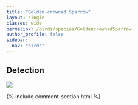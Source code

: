 ```yaml
---
title: "Golden-crowned Sparrow"
layout: single
classes: wide
permalink: /birds/species/GoldencrownedSparrow
author_profile: false
sidebar:
  nav: "birds"
---
```


<h2>Detection</h2>

<a href="https://beallen.github.io/DevelopmentWebsite/assets/images/birds/GoldencrownedSparrow/det.jpg">
<img src="https://beallen.github.io/DevelopmentWebsite/assets/images/birds/GoldencrownedSparrow/det.jpg">
</a>

{% include comment-section.html %}
